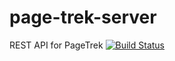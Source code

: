 # page-trek-server
REST API for PageTrek 
[![Build Status](https://travis-ci.org/croese/page-trek-server.svg?branch=master)](https://travis-ci.org/croese/page-trek-server)
